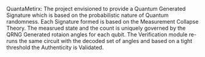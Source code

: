 QuantaMetirx: 
The project envisioned to provide a Quantum Generated Signature which is based on the probabilistic nature of Quantum randomness.
Each Signature formed is based on the Measurement Collapse Theory.
The measrued state and the count is uniquely governed by the QRNG Generated rotaion angles for each qubit.
The Verification module re-runs the same circuit with the decoded set of angles and based on a tight threshold the Authenticity is Validated.
